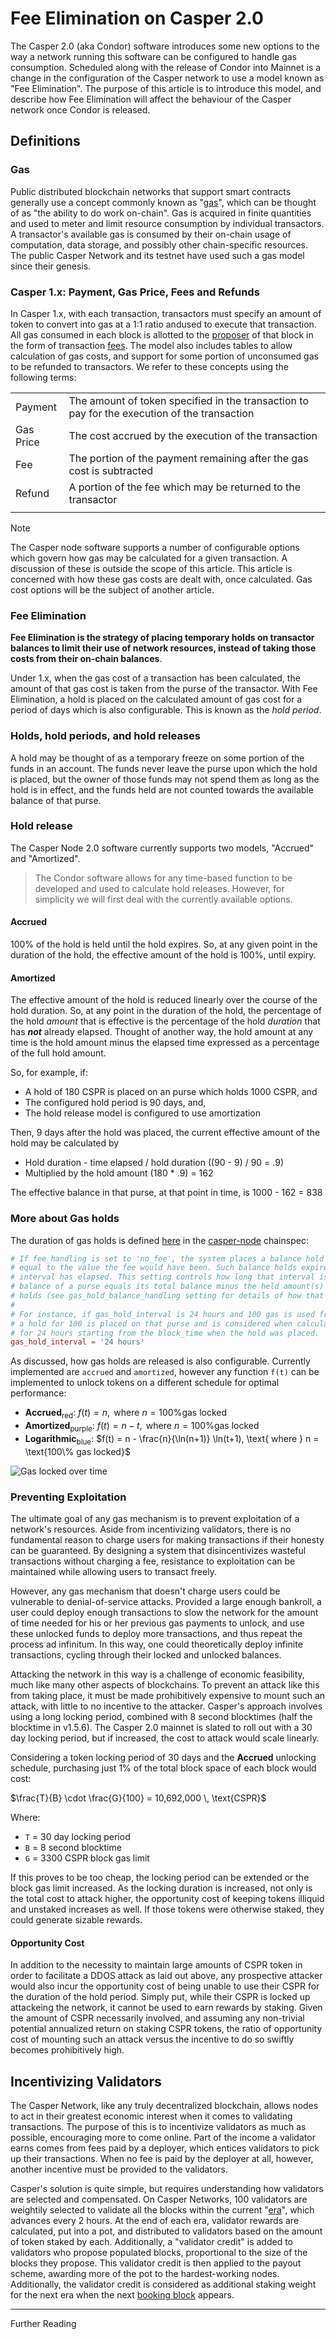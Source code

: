 # Fee Elimination on Casper 2.0

The Casper 2.0 (aka Condor) software introduces some new options to the way a network running this software can be configured to handle gas consumption. Scheduled along with the release of Condor into Mainnet is a change in the configuration of the Casper network to use a model known as "Fee Elimination". The purpose of this article is to introduce this model, and describe how Fee Elimination will affect the behaviour of the Casper network once Condor is released. 

## Definitions
### Gas
Public distributed blockchain networks that support smart contracts generally use a concept commonly known as "[gas](https://docs.casper.network/concepts/glossary/G/#gas)", which can be thought of as "the ability to do work on-chain". Gas is acquired in finite quantities and used to meter and limit resource consumption by individual transactors. A transactor's available gas is consumed by their on-chain usage of computation, data storage, and possibly other chain-specific resources. The public Casper Network and its testnet have used such a gas model since their genesis.

### Casper 1.x: Payment, Gas Price, Fees and Refunds
In Casper 1.x, with each transaction, transactors must specify an amount of token to convert into gas at a 1:1 ratio andused to execute that transaction. All gas consumed in each block is allotted to the [proposer](#proposer) of that block in the form of transaction [fees](#fees). The model also includes tables to allow calculation of gas costs, and support for some portion of unconsumed gas to be refunded to transactors. We refer to these concepts using the following terms:

| | |
| --- | --- |
| Payment   | The amount of token specified in the transaction to pay for the execution of the transaction |
| Gas Price | The cost accrued by the execution of the transaction |
| Fee       | The portion of the payment remaining after the gas cost is subtracted  |
| Refund    | A portion of the fee which may be returned to the transactor    |
| | |

> [!NOTE]
> The Casper node software supports a number of configurable options which govern how gas may be calculated for a given transaction. A discussion of these is outside the scope of this article. This article is concerned with how these gas costs are dealt with, once calculated. Gas cost options will be the subject of another article.

### Fee Elimination
__Fee Elimination is the strategy of placing temporary holds on transactor balances to limit their use of network resources, instead of taking those costs from their on-chain balances__. 

Under 1.x, when the gas cost of a transaction has been calculated, the amount of that gas cost is taken from the purse of the transactor. With Fee Elimination, a hold is placed on the calculated amount of gas cost for a period of days which is also configurable. This is known as the *hold period*. 

### Holds, hold periods, and hold releases
A hold may be thought of as a temporary freeze on some portion of the funds in an account. The funds never leave the purse upon which the hold is placed, but the owner of those funds may not spend them as long as the hold is in effect, and the funds held are not counted towards the available balance of that purse. 

### Hold release
The Casper Node 2.0 software currently supports two models, "Accrued" and "Amortized". 

> The Condor software allows for any time-based function to be developed and used to calculate hold releases. However, for simplicity we will first deal with the currently available options. 

#### Accrued
100% of the hold is held until the hold expires. So, at any given point in the duration of the hold, the effective amount of the hold is 100%, until expiry. 

#### Amortized
The effective amount of the hold is reduced linearly over the course of the hold duration. So, at any point in the duration of the hold, the percentage of the hold *amount* that is effective is the percentage of the hold *duration* that has *__not__* already elapsed. 
Thought of another way, the hold amount at any time is the hold amount minus the elapsed time expressed as a percentage of the full hold amount.

So, for example, if:
- A hold of 180 CSPR is placed on an purse which holds 1000 CSPR, and
- The configured hold period is 90 days, and,
- The hold release model is configured to use amortization

Then, 9 days after the hold was placed, the current effective amount of the hold may be calculated by 
 - Hold duration - time elapsed / hold duration ((90 - 9) / 90 = .9)
 - Multiplied by the hold amount (180 * .9) = 162 

The effective balance in that purse, at that point in time, is 1000 - 162 = 838

### More about Gas holds 
The duration of gas holds is defined [here](https://github.com/casper-network/casper-node/blob/feat-2.0/resources/production/chainspec.toml#L166) in the [casper-node](https://github.com/casper-network/casper-node) chainspec:

```toml
# If fee_handling is set to 'no_fee', the system places a balance hold on the payer
# equal to the value the fee would have been. Such balance holds expire after a time
# interval has elapsed. This setting controls how long that interval is. The available
# balance of a purse equals its total balance minus the held amount(s) of non-expired
# holds (see gas_hold_balance_handling setting for details of how that is calculated).
#
# For instance, if gas_hold_interval is 24 hours and 100 gas is used from a purse,
# a hold for 100 is placed on that purse and is considered when calculating total balance
# for 24 hours starting from the block_time when the hold was placed.
gas_hold_interval = '24 hours'
```

As discussed, how gas holds are released is also configurable. Currently implemented are `accrued` and `amortized`, however any function `f(t)` can be implemented to unlock tokens on a different schedule for optimal performance:

* **Accrued**<sub>red</sub>: $f(t) = n, \text{ where } n = \text{100\% gas locked}$
* **Amortized**<sub>purple</sub>: $f(t) = n - t, \text{ where } n = \text{100\% gas locked}$
* **Logarithmic**<sub>blue</sub>: $f(t) = n - \frac{n}{\ln(n+1)} \ln(t+1), \text{ where } n = \text{100\% gas locked}$

![Gas locked over time](desmos-graph.png "Gas locked over time")


### Preventing Exploitation
The ultimate goal of any gas mechanism is to prevent exploitation of a network's resources. Aside from incentivizing validators, there is no fundamental reason to charge users for making transactions if their honesty can be guaranteed. By designing a system that disincentivizes wasteful transactions without charging a fee, resistance to exploitation can be maintained while allowing users to transact freely.

However, any gas mechanism that doesn't charge users could be vulnerable to denial-of-service attacks. Provided a large enough bankroll, a user could deploy enough transactions to slow the network for the amount of time needed for his or her previous gas payments to unlock, and use these unlocked funds to deploy more transactions, and thus repeat the process ad infinitum. In this way, one could theoretically deploy infinite transactions, cycling through their locked and unlocked balances. 

Attacking the network in this way is a challenge of economic feasibility, much like many other aspects of blockchains. To prevent an attack like this from taking place, it must be made prohibitively expensive to mount such an attack, with little to no incentive to the attacker. Casper's approach involves using a long locking period, combined with 8 second blocktimes (half the blocktime in v1.5.6). The Casper 2.0 mainnet is slated to roll out with a 30 day locking period, but if increased, the cost to attack would scale linearly.

Considering a token locking period of 30 days and the **Accrued** unlocking schedule, purchasing just 1% of the total block space of each block would cost:

$\frac{T}{B} \cdot \frac{G}{100} = 10,692,000 \, \text{CSPR}$

Where:

* `T` = 30 day locking period
* `B` = 8 second blocktime
* `G` = 3300 CSPR block gas limit

If this proves to be too cheap, the locking period can be extended or the block gas limit increased. As the locking duration is increased, not only is the total cost to attack higher, the opportunity cost of keeping tokens illiquid and unstaked increases as well. If those tokens were otherwise staked, they could generate sizable rewards.

#### Opportunity Cost
In addition to the necessity to maintain large amounts of CSPR token in order to facilitate a DDOS attack as laid out above, any prospective attacker would also incur the opportunity cost of being unable to use their CSPR for the duration of the hold period. Simply put, while their CSPR is locked up attackeing the network, it cannot be used to earn rewards by staking. Given the amount of CSPR necessarily involved, and assuming any non-trivial potential annualized return on staking CSPR tokens, the ratio of opportunity cost of mounting such an attack versus the incentive to do so swiftly becomes prohibitively high. 

## Incentivizing Validators

The Casper Network, like any truly decentralized blockchain, allows nodes to act in their greatest economic interest when it comes to validating transactions. The purpose of this is to incentivize validators as much as possible, encouraging more to come online. Part of the income a validator earns comes from fees paid by a deployer, which entices validators to pick up their transactions. When no fee is paid by the deployer at all, however, another incentive must be provided to the validators.

Casper's solution is quite simple, but requires understanding how validators are selected and compensated. On Casper Networks, 100 validators are weightily selected to validate all the blocks within the current "[era](https://docs.casper.network/concepts/glossary/E/#era)", which advances every 2 hours. At the end of each era, validator rewards are calculated, put into a pot, and distributed to validators based on the amount of token staked by each. Additionally, a "validator credit" is added to validators who propose populated blocks, proportional to the size of the blocks they propose. This validator credit is then applied to the payout scheme, awarding more of the pot to the hardest-working nodes. Additionally, the validator credit is considered as additional staking weight for the next era when the next [booking block](https://docs.casper.network/concepts/glossary/B/#booking-block) appears.

---
Further Reading
